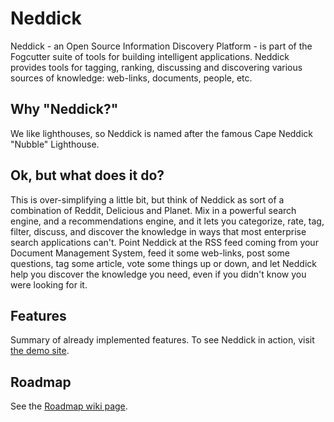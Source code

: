 Neddick
========

Neddick - an Open Source Information Discovery Platform -  is part of the Fogcutter suite of tools for building intelligent applications. Neddick provides tools for tagging, ranking, discussing and discovering various sources of knowledge: web-links, documents, people, etc.

Why "Neddick?"
----------------

We like lighthouses, so Neddick is named after the famous Cape Neddick "Nubble" Lighthouse.

Ok, but what does it do?
--------------------------

This is over-simplifying a little bit, but think of Neddick as sort of a combination of Reddit, Delicious and Planet. Mix in a powerful search engine, and a recommendations engine, and it lets you categorize, rate, tag, filter, discuss, and discover the knowledge in ways that most enterprise search applications can't. Point Neddick at the RSS feed coming from your Document Management System, feed it some web-links, post some questions, tag some article, vote some things up or down, and let Neddick help you discover the knowledge you need, even if you didn't know you were looking for it.

Features
----------

Summary of already implemented features. To see Neddick in action, visit [the demo site](http://demo.fogbeam.org:8080/neddick1/).


Roadmap
----------

See the [Roadmap wiki page](http://code.google.com/p/neddick/wiki/Roadmap).
